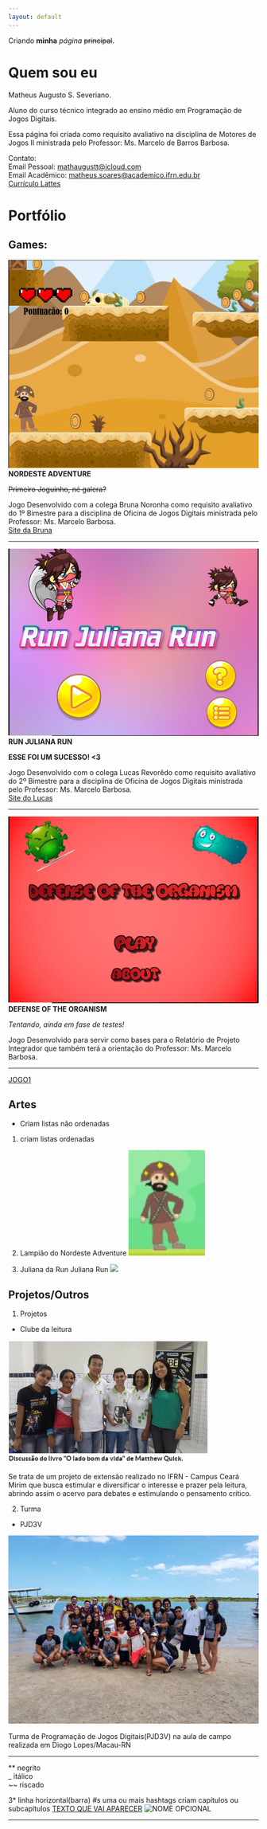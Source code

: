 ```yaml
---
layout: default
---
```


Criando **minha** _página_ ~~principal~~.

# Quem sou eu

Matheus Augusto S. Severiano.

Aluno do curso técnico integrado ao ensino médio em Programação de Jogos Digitais.

Essa página foi criada como requisito avaliativo na disciplina de Motores de Jogos II ministrada pelo Professor: Ms. Marcelo de Barros Barbosa.

Contato:  
 Email Pessoal: mathaugustt@icloud.com  
 Email Acadêmico: matheus.soares@academico.ifrn.edu.br  
 [Currículo Lattes](http://lattes.cnpq.br/8754198449610994)  
 
# Portfólio

## Games:

[![](NordesteAdventure.JPG)](mathaugust.github.io/NordesteAdventure)
**NORDESTE ADVENTURE**  

~~Primeiro Joguinho, né galera?~~  

Jogo Desenvolvido com a colega Bruna Noronha como requisito avaliativo do 1º Bimestre para a disciplina de Oficina de Jogos Digitais ministrada pelo Professor: Ms. Marcelo Barbosa.  
[Site da Bruna](brunitxia.github.io)

* * *

[![](RunJulianaRun.JPG)](/RunJulianaRun)
**RUN JULIANA RUN**  

**ESSE FOI UM SUCESSO! <3**  

Jogo Desenvolvido com o colega Lucas Revorêdo como requisito avaliativo do 2º Bimestre para a disciplina de Oficina de Jogos Digitais ministrada pelo Professor: Ms. Marcelo Barbosa.  
[Site do Lucas](revoredoo.github.io)

* * *

[![](DefenseOfTheOrganism.JPG)](/RunJulianaRun)
**DEFENSE OF THE ORGANISM**  

_Tentando, ainda em fase de testes!_  

Jogo Desenvolvido para servir como bases para o Relatório de Projeto Integrador que também terá a orientação do Professor: Ms. Marcelo Barbosa.

* * *

[JOGO1](link.github.io)

## Artes
* Criam listas não ordenadas 
1. criam listas ordenadas  
1. Lampião do Nordeste Adventure
![](lamp.jpg)

2. Juliana da Run Juliana Run
![](ju.jpg)


## Projetos/Outros

1. Projetos

* Clube da leitura  

![](Clube1.JPG)  

Se trata de um projeto de extensão realizado no IFRN - Campus Ceará Mirim que busca estimular e diversificar o interesse e prazer pela leitura, abrindo assim o acervo para debates e estimulando o pensamento crítico. 

2. Turma

* PJD3V

![](IMG_0205.JPG)  

Turma de Programação de Jogos Digitais(PJD3V) na aula de campo realizada em Diogo Lopes/Macau-RN

* * *

** negrito  
_ itálico  
~~ riscado  

3* linha horizontal(barra)
#s uma ou mais hashtags criam capítulos ou subcapítulos
[TEXTO QUE VAI APARECER](link)
![NOME OPCIONAL](link)

* * *
